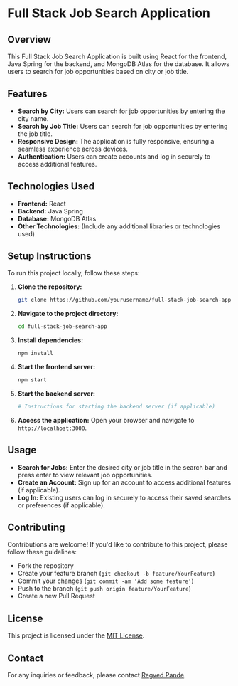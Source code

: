 # Full Stack Job Search Application

## Overview

This Full Stack Job Search Application is built using React for the frontend, Java Spring for the backend, and MongoDB Atlas for the database. It allows users to search for job opportunities based on city or job title.

## Features

- **Search by City:** Users can search for job opportunities by entering the city name.
- **Search by Job Title:** Users can search for job opportunities by entering the job title.
- **Responsive Design:** The application is fully responsive, ensuring a seamless experience across devices.
- **Authentication:** Users can create accounts and log in securely to access additional features.

## Technologies Used

- **Frontend:** React
- **Backend:** Java Spring
- **Database:** MongoDB Atlas
- **Other Technologies:** (Include any additional libraries or technologies used)

## Setup Instructions

To run this project locally, follow these steps:

1. **Clone the repository:**
   ```bash
   git clone https://github.com/yourusername/full-stack-job-search-app.git
   ```

2. **Navigate to the project directory:**
   ```bash
   cd full-stack-job-search-app
   ```

3. **Install dependencies:**
   ```bash
   npm install
   ```

4. **Start the frontend server:**
   ```bash
   npm start
   ```

5. **Start the backend server:**
   ```bash
   # Instructions for starting the backend server (if applicable)
   ```

6. **Access the application:**
   Open your browser and navigate to `http://localhost:3000`.

## Usage

- **Search for Jobs:** Enter the desired city or job title in the search bar and press enter to view relevant job opportunities.
- **Create an Account:** Sign up for an account to access additional features (if applicable).
- **Log In:** Existing users can log in securely to access their saved searches or preferences (if applicable).

## Contributing

Contributions are welcome! If you'd like to contribute to this project, please follow these guidelines:
- Fork the repository
- Create your feature branch (`git checkout -b feature/YourFeature`)
- Commit your changes (`git commit -am 'Add some feature'`)
- Push to the branch (`git push origin feature/YourFeature`)
- Create a new Pull Request

## License

This project is licensed under the [MIT License](LICENSE).

## Contact

For any inquiries or feedback, please contact [Regved Pande](mailto:regregd@outlook.com).
